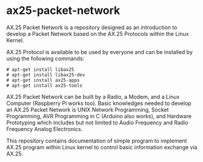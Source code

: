 # ax25-packet-network
AX.25 Packet Network is a repository designed as an introduction to develop a Packet Network based on the AX.25 Protocols within the Linux Kernel.

AX.25 Protocol is available to be used by everyone and can be installed by using the following commands:
```
# apt-get install libax25
# apt-get install libax25-dev
# apt-get install ax25-apps
# apt-get install ax25-tools
```

AX.25 Packet Network can be built by a Radio, a Modem, and a Linux Computer (Raspberry Pi works too). Basic knowledges needed to develop an AX.25 Packet Network is UNIX Network Programming, Socket Programming, AVR Programming in C (Arduino also works), and Hardware Prototyping which includes but not limited to Audio Frequency and Radio Frequency Analog Electronics.

This repository contains documentation of simple program to implement AX.25 program within Linux kernel to control basic information exchange via AX.25.
